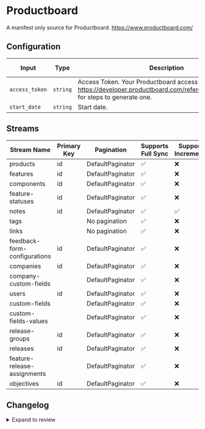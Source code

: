# Productboard
A manifest only source for Productboard. https://www.productboard.com/

## Configuration

| Input | Type | Description | Default Value |
|-------|------|-------------|---------------|
| `access_token` | `string` | Access Token. Your Productboard access token. See https://developer.productboard.com/reference/authentication for steps to generate one. |  |
| `start_date` | `string` | Start date.  |  |

## Streams
| Stream Name | Primary Key | Pagination | Supports Full Sync | Supports Incremental |
|-------------|-------------|------------|---------------------|----------------------|
| products | id | DefaultPaginator | ✅ |  ❌  |
| features | id | DefaultPaginator | ✅ |  ❌  |
| components | id | DefaultPaginator | ✅ |  ❌  |
| feature-statuses | id | DefaultPaginator | ✅ |  ❌  |
| notes | id | DefaultPaginator | ✅ |  ✅  |
| tags |  | No pagination | ✅ |  ❌  |
| links |  | No pagination | ✅ |  ❌  |
| feedback-form-configurations | id | DefaultPaginator | ✅ |  ❌  |
| companies | id | DefaultPaginator | ✅ |  ❌  |
| company-custom-fields |  | DefaultPaginator | ✅ |  ❌  |
| users | id | DefaultPaginator | ✅ |  ❌  |
| custom-fields |  | DefaultPaginator | ✅ |  ❌  |
| custom-fields-values |  | DefaultPaginator | ✅ |  ❌  |
| release-groups | id | DefaultPaginator | ✅ |  ❌  |
| releases | id | DefaultPaginator | ✅ |  ❌  |
| feature-release-assignments |  | DefaultPaginator | ✅ |  ❌  |
| objectives | id | DefaultPaginator | ✅ |  ❌  |

## Changelog

<details>
  <summary>Expand to review</summary>

| Version | Date       | Pull Request                                             | Subject                                                                                   |
|---------|------------|----------------------------------------------------------|-------------------------------------------------------------------------------------------|
| 0.0.43 | 2025-10-29 | [68919](https://github.com/airbytehq/airbyte/pull/68919) | Update dependencies |
| 0.0.42 | 2025-10-21 | [68371](https://github.com/airbytehq/airbyte/pull/68371) | Update dependencies |
| 0.0.41 | 2025-10-14 | [67880](https://github.com/airbytehq/airbyte/pull/67880) | Update dependencies |
| 0.0.40 | 2025-10-07 | [67533](https://github.com/airbytehq/airbyte/pull/67533) | Update dependencies |
| 0.0.39 | 2025-09-30 | [66436](https://github.com/airbytehq/airbyte/pull/66436) | Update dependencies |
| 0.0.38 | 2025-09-09 | [66119](https://github.com/airbytehq/airbyte/pull/66119) | Update dependencies |
| 0.0.37 | 2025-08-24 | [65503](https://github.com/airbytehq/airbyte/pull/65503) | Update dependencies |
| 0.0.36 | 2025-08-09 | [64718](https://github.com/airbytehq/airbyte/pull/64718) | Update dependencies |
| 0.0.35 | 2025-08-02 | [64221](https://github.com/airbytehq/airbyte/pull/64221) | Update dependencies |
| 0.0.34 | 2025-07-26 | [63918](https://github.com/airbytehq/airbyte/pull/63918) | Update dependencies |
| 0.0.33 | 2025-07-19 | [63400](https://github.com/airbytehq/airbyte/pull/63400) | Update dependencies |
| 0.0.32 | 2025-07-12 | [63236](https://github.com/airbytehq/airbyte/pull/63236) | Update dependencies |
| 0.0.31 | 2025-07-05 | [62658](https://github.com/airbytehq/airbyte/pull/62658) | Update dependencies |
| 0.0.30 | 2025-06-28 | [62374](https://github.com/airbytehq/airbyte/pull/62374) | Update dependencies |
| 0.0.29 | 2025-06-21 | [61037](https://github.com/airbytehq/airbyte/pull/61037) | Update dependencies |
| 0.0.28 | 2025-05-24 | [60509](https://github.com/airbytehq/airbyte/pull/60509) | Update dependencies |
| 0.0.27 | 2025-05-10 | [60147](https://github.com/airbytehq/airbyte/pull/60147) | Update dependencies |
| 0.0.26 | 2025-05-03 | [59472](https://github.com/airbytehq/airbyte/pull/59472) | Update dependencies |
| 0.0.25 | 2025-04-27 | [59060](https://github.com/airbytehq/airbyte/pull/59060) | Update dependencies |
| 0.0.24 | 2025-04-19 | [58514](https://github.com/airbytehq/airbyte/pull/58514) | Update dependencies |
| 0.0.23 | 2025-04-12 | [57919](https://github.com/airbytehq/airbyte/pull/57919) | Update dependencies |
| 0.0.22 | 2025-04-05 | [57329](https://github.com/airbytehq/airbyte/pull/57329) | Update dependencies |
| 0.0.21 | 2025-03-29 | [56732](https://github.com/airbytehq/airbyte/pull/56732) | Update dependencies |
| 0.0.20 | 2025-03-22 | [56183](https://github.com/airbytehq/airbyte/pull/56183) | Update dependencies |
| 0.0.19 | 2025-03-08 | [55540](https://github.com/airbytehq/airbyte/pull/55540) | Update dependencies |
| 0.0.18 | 2025-03-01 | [54999](https://github.com/airbytehq/airbyte/pull/54999) | Update dependencies |
| 0.0.17 | 2025-02-23 | [54577](https://github.com/airbytehq/airbyte/pull/54577) | Update dependencies |
| 0.0.16 | 2025-02-15 | [53946](https://github.com/airbytehq/airbyte/pull/53946) | Update dependencies |
| 0.0.15 | 2025-02-08 | [53485](https://github.com/airbytehq/airbyte/pull/53485) | Update dependencies |
| 0.0.14 | 2025-02-01 | [53008](https://github.com/airbytehq/airbyte/pull/53008) | Update dependencies |
| 0.0.13 | 2025-01-25 | [52504](https://github.com/airbytehq/airbyte/pull/52504) | Update dependencies |
| 0.0.12 | 2025-01-18 | [51902](https://github.com/airbytehq/airbyte/pull/51902) | Update dependencies |
| 0.0.11 | 2025-01-11 | [51300](https://github.com/airbytehq/airbyte/pull/51300) | Update dependencies |
| 0.0.10 | 2024-12-28 | [50705](https://github.com/airbytehq/airbyte/pull/50705) | Update dependencies |
| 0.0.9 | 2024-12-21 | [50290](https://github.com/airbytehq/airbyte/pull/50290) | Update dependencies |
| 0.0.8 | 2024-12-14 | [49686](https://github.com/airbytehq/airbyte/pull/49686) | Update dependencies |
| 0.0.7 | 2024-12-12 | [49331](https://github.com/airbytehq/airbyte/pull/49331) | Update dependencies |
| 0.0.6 | 2024-12-11 | [49087](https://github.com/airbytehq/airbyte/pull/49087) | Starting with this version, the Docker image is now rootless. Please note that this and future versions will not be compatible with Airbyte versions earlier than 0.64 |
| 0.0.5 | 2024-11-05 | [48365](https://github.com/airbytehq/airbyte/pull/48365) | Revert to source-declarative-manifest v5.17.0 |
| 0.0.4 | 2024-11-05 | [48324](https://github.com/airbytehq/airbyte/pull/48324) | Update dependencies |
| 0.0.3 | 2024-10-29 | [47774](https://github.com/airbytehq/airbyte/pull/47774) | Update dependencies |
| 0.0.2 | 2024-10-28 | [47677](https://github.com/airbytehq/airbyte/pull/47677) | Update dependencies |
| 0.0.1 | 2024-09-13 | [45449](https://github.com/airbytehq/airbyte/pull/45449) | Initial release by [@pabloescoder](https://github.com/pabloescoder) via Connector Builder |

</details>
